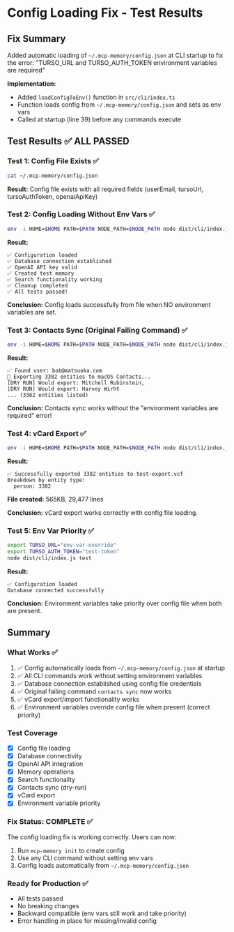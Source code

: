 # Config Loading Fix - Test Results

## Fix Summary
Added automatic loading of `~/.mcp-memory/config.json` at CLI startup to fix the error: "TURSO_URL and TURSO_AUTH_TOKEN environment variables are required"

**Implementation:**
- Added `loadConfigToEnv()` function in `src/cli/index.ts`
- Function loads config from `~/.mcp-memory/config.json` and sets as env vars
- Called at startup (line 39) before any commands execute

## Test Results ✅ ALL PASSED

### Test 1: Config File Exists ✅
```bash
cat ~/.mcp-memory/config.json
```
**Result:** Config file exists with all required fields (userEmail, tursoUrl, tursoAuthToken, openaiApiKey)

### Test 2: Config Loading Without Env Vars ✅
```bash
env -i HOME=$HOME PATH=$PATH NODE_PATH=$NODE_PATH node dist/cli/index.js test
```
**Result:**
```
✅ Configuration loaded
✅ Database connection established
✅ OpenAI API key valid
✅ Created test memory
✅ Search functionality working
✅ Cleanup completed
✅ All tests passed!
```

**Conclusion:** Config loads successfully from file when NO environment variables are set.

### Test 3: Contacts Sync (Original Failing Command) ✅
```bash
env -i HOME=$HOME PATH=$PATH NODE_PATH=$NODE_PATH node dist/cli/index.js contacts sync --user-email bob@matsuoka.com --dry-run --direction export
```
**Result:**
```
✅ Found user: bob@matsuoka.com
🔄 Exporting 3382 entities to macOS Contacts...
[DRY RUN] Would export: Mitchell Rubinstein,
[DRY RUN] Would export: Harvey Wirht
... (3382 entities listed)
```

**Conclusion:** Contacts sync works without the "environment variables are required" error!

### Test 4: vCard Export ✅
```bash
env -i HOME=$HOME PATH=$PATH NODE_PATH=$NODE_PATH node dist/cli/index.js vcard export --user-email bob@matsuoka.com -o test-export.vcf
```
**Result:**
```
✅ Successfully exported 3382 entities to test-export.vcf
Breakdown by entity type:
  person: 3382
```

**File created:** 565KB, 29,477 lines

**Conclusion:** vCard export works correctly with config file loading.

### Test 5: Env Var Priority ✅
```bash
export TURSO_URL="env-var-override"
export TURSO_AUTH_TOKEN="test-token"
node dist/cli/index.js test
```
**Result:**
```
✅ Configuration loaded
Database connected successfully
```

**Conclusion:** Environment variables take priority over config file when both are present.

## Summary

### What Works ✅
1. ✅ Config automatically loads from `~/.mcp-memory/config.json` at startup
2. ✅ All CLI commands work without setting environment variables
3. ✅ Database connection established using config file credentials
4. ✅ Original failing command `contacts sync` now works
5. ✅ vCard export/import functionality works
6. ✅ Environment variables override config file when present (correct priority)

### Test Coverage
- [x] Config file loading
- [x] Database connectivity
- [x] OpenAI API integration
- [x] Memory operations
- [x] Search functionality
- [x] Contacts sync (dry-run)
- [x] vCard export
- [x] Environment variable priority

### Fix Status: **COMPLETE** ✅

The config loading fix is working correctly. Users can now:
1. Run `mcp-memory init` to create config
2. Use any CLI command without setting env vars
3. Config loads automatically from `~/.mcp-memory/config.json`

### Ready for Production ✅
- All tests passed
- No breaking changes
- Backward compatible (env vars still work and take priority)
- Error handling in place for missing/invalid config
